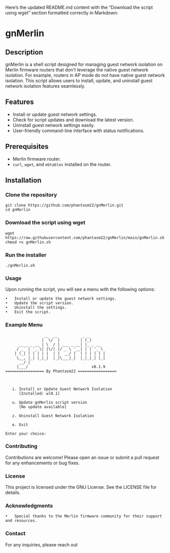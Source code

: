 Here’s the updated README.md content with the “Download the script using wget” section formatted correctly in Markdown:

# gnMerlin

## Description
gnMerlin is a shell script designed for managing guest network isolation on Merlin firmware routers that don't leverage the native guest network isolation. For example, routers in AP mode do not have native guest network isolation. This script allows users to install, update, and uninstall guest network isolation features seamlessly.

## Features
- Install or update guest network settings.
- Check for script updates and download the latest version.
- Uninstall guest network settings easily.
- User-friendly command-line interface with status notifications.

## Prerequisites
- Merlin firmware router.
- `curl`, `wget`, and `ebtables` installed on the router.

## Installation

### Clone the repository
```
git clone https://github.com/phantasm22/gnMerlin.git
cd gnMerlin
```

### Download the script using wget
```
wget https://raw.githubusercontent.com/phantasm22/gnMerlin/main/gnMerlin.sh
chmod +x gnMerlin.sh
```
### Run the installer

`./gnMerlin.sh`

### Usage

Upon running the script, you will see a menu with the following options:

	•	Install or update the guest network settings.
	•	Update the script version.
	•	Uninstall the settings.
	•	Exit the script.

### Example Menu

```
                 __  __           _ _       
                |  \/  |         | (_)      
      __ _ _ __ | \  / | ___ _ __| |_ _ __  
     / _` | '_ \| |\/| |/ _ \ '__| | | '_ \ 
    | (_| | | | | |  | |  __/ |  | | | | | |
     \__, |_| |_|_|  |_|\___|_|  |_|_|_| |_|
      __/ |
     |___/                            v0.1.9
================= By Phantasm22 =================



   i. Install or Update Guest Network Isolation
      [Installed: wl0.1]

   u. Update gnMerlin script version
      [No update available]

   z. Uninstall Guest Network Isolation

   e. Exit

Enter your choice: 
```

### Contributing

Contributions are welcome! Please open an issue or submit a pull request for any enhancements or bug fixes.

### License

This project is licensed under the GNU License. See the LICENSE file for details.

### Acknowledgments

	•	Special thanks to the Merlin firmware community for their support and resources.

### Contact

For any inquiries, please reach out
